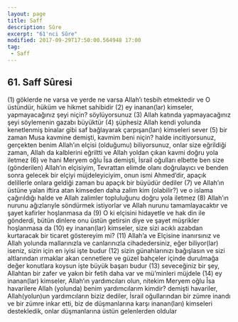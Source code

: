 ```yaml
---
layout: page
title: Saff
description: Sûre
excerpt: "61'nci Sûre"
modified: 2017-09-29T17:50:00.564948 17:00
tag: 
 - Saff
---
```


## 61. Saff Sûresi

(1) göklerde ne varsa ve yerde ne varsa Allah’ı tesbih etmektedir ve O üstündür, hüküm ve hikmet sahibidir
(2) ey inanan(lar) kimseler, yapmayacağınız şeyi niçin? söylüyorsunuz
(3) Allah katında yapmayacağınız şeyi söylemenin gazabı büyüktür
(4) şüphesiz Allah kendi yolunda kenetlenmiş binalar gibi saf bağlayarak çarpışan(ları) kimseleri sever
(5) bir zaman Musa kavmine demişti, kavmim beni niçin? halde incitiyorsunuz, gerçekten benim Allah’ın elçisi (olduğumu) biliyorsunuz, onlar size eğrildiği zaman, Allah da kalblerini eğriltti ve Allah yoldan çıkan kavmi doğru yola iletmez
(6) ve hani Meryem oğlu Îsa demişti, İsrail oğulları elbette ben size (gönderilen) Allah’ın elçisiyim, Tevrattan elimde olanı doğrulayıcı ve benden sonra gelecek bir elçiyi müjdeleyiciyim, onun ismi Ahmed’dir, apaçık delillerle onlara geldiği zaman bu apaçık bir büyüdür dediler
(7) ve Allah’ın üstüne yalan iftira atan kimseden daha zalim kim (olabilir?) ve o islama çağırıldığı halde ve Allah zalimler topluluğunu doğru yola iletmez
(8) Allah’ın nurunu ağızlarıyle söndürmek istiyorlar ve Allah nurunu tamamlayacaktır ve şayet kafirler hoşlanmasa da
(9) O ki elçisini hidayetle ve hak din ile gönderdi, bütün dinlere onu üstün getirsin diye ve şayet müşrikler hoşlanmasa da
(10) ey inanan(lar) kimseler, size sizi acıklı azabdan kurtaracak bir ticaret göstereyim mi? 
(11) Allah’a ve Elçisine inanırsınız ve Allah yolunda mallarınızla ve canlarınızla cihadedersiniz, eğer biliyor(lar) iseniz, sizin için en iyisi işte budur
(12) sizin günahlarınızı bağışlasın ve sizi altlarından ırmaklar akan cennetlere ve güzel bahçeler içinde durulmağa değer konutlara koysun işte büyük başarı budur
(13) seveceğiniz bir şey, Allahtan bir zafer ve yakın bir fetih daha var ve mü’minleri müjdele
(14) ey inanan(lar) kimseler, Allah’ın yardımcıları olun, nitekim Meryem oğlu Îsa havarilere Allah (yolunda) benim yardımcılarım kimdir? demişti havariler, Allah(yolun)un yardımcıların biziz dediler, İsrail oğullarından bir zümre inandı ve bir zümre inkar etti, biz de düşmanlarına karşı inanan(ları) kimseleri destekledik, onlar düşmanlarına üstün gelenlerden oldular
